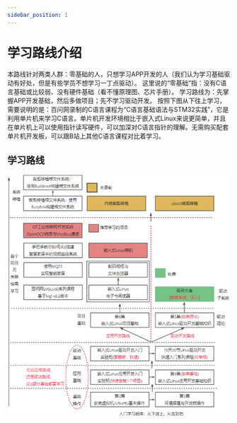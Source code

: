 ```yaml
---
sidebar_position: 1
---
```

# 学习路线介绍

本路线针对两类人群：零基础的人，只想学习APP开发的人（我们认为学习基础驱动有好处，但是有些学员不想学习一丁点驱动）。
这里说的“零基础”指：没有C语言基础或比较弱、没有硬件基础（看不懂原理图、芯片手册）。
学习路线为：先掌握APP开发基础，然后多做项目；先不学习驱动开发。
按照下图从下往上学习，需要说明的是：百问网录制的C语言课程为“C语言基础语法与STM32实践”，它是利用单片机来学习C语言。单片机开发环境相比于嵌入式Linux来说更简单，并且在单片机上可以使用指针读写硬件，可以加深对C语言指针的理解。无需购买配套单片机开发板，可以跟B站上其他C语言课程对比着学习。

## 学习路线

![image-20241126161856166](images/pathlinux.png)